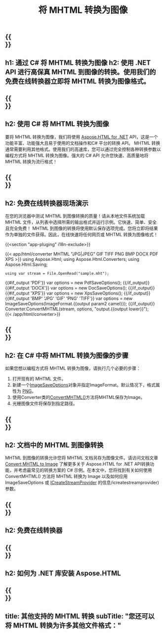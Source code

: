﻿---
translation: true
template: /templates/_template-conversion-child.md
title: 将 MHTML 转换为图像
description: 在 C# 中将 MHTML 转换为图像。在 ASP.NET 或任何 .NET 应用程序中轻松使用转换器 API。免费试用在线 MHTML 到图像转换器！
url: /net/conversion/mhtml-to-image/
family: html
platformtag: net
feature: conversion
informat: MHTML
outformat: Image
otherformats: DOCX PDF XPS BMP GIF JPEG PNG TIFF
---

{{<section banner>}}
---
h1: 通过 C# 将 MHTML 转换为图像
h2: 使用 .NET API 进行高保真 MHTML 到图像的转换。使用我们的免费在线转换器立即将 MHTML 转换为图像格式。
---

{{<section overview>}}
---
h2: 使用 C# 将 MHTML 转换为图像
---

要将 MHTML 转换为图像，我们将使用 [Aspose.HTML for .NET](https://products.aspose.com/html/net/) API，这是一个功能丰富、功能强大且易于使用的文档操作和C# 平台的转换 API。 MHTML 转换通常需要利用其他格式。使用我们的高速库，您可以通过完全控制各种转换参数以编程方式将 MHTML 转换为图像。强大的 C# API 允许您快速、高质量地将 MHTML 转换为流行格式！

{{<section demos>}}
---
h2: 免费在线转换器现场演示
---

在您的浏览器中测试 MHTML 到图像转换的质量！请从本地文件系统加载 MHTML 文件，从列表中选择所需的输出格式并运行示例。它快速、简单、安全且完全免费！ MHTML 到图像的转换将使用默认保存选项完成。您将立即将结果作为单独的文件获得。因此，在线快速将任何网页或 MHTML 转换为图像格式！

{{<section "app-pluging" i18n-exclude>}}

{{< app/html/converter MHTML "JPG|JPEG" GIF TIFF PNG BMP DOCX PDF XPS >}}
using Aspose.Html;
using Aspose.Html.Converters;
using Aspose.Html.Saving;

    using var stream = File.OpenRead("sample.mht");
{{#if_output 'PDF'}}
    var options = new PdfSaveOptions();
{{/if_output}}
{{#if_output 'DOCX'}}
    var options = new DocSaveOptions();
{{/if_output}}
{{#if_output 'XPS'}}
    var options = new XpsSaveOptions();
{{/if_output}}
{{#if_output 'BMP' 'JPG' 'GIF' 'PNG' 'TIFF'}}
    var options = new ImageSaveOptions(ImageFormat.{{output param2 camel}});
{{/if_output}}
    Converter.ConvertMHTML(stream, options, "output.{{output lower}}");   
{{< /app/html/converter>}} 


{{<section steps>}}
---
h2: 在 C# 中将 MHTML 转换为图像的步骤
---

如果您想以编程方式将 MHTML 转换为图像，请执行几个必要的步骤：

1. 打开现有的 MHTML 文件。
1. 新建一个[ImageSaveOptions](https://reference.aspose.com/html/net/aspose.html.saving/imagesaveoptions)对象并指定ImageFormat。默认情况下，格式属性为 [PNG](https://reference.aspose.com/html/net/aspose.html.rendering.image/imageformat)。
1. 使用Converter类的[ConvertMHTML()](https://reference.aspose.com/html/net/aspose.html.converters/converter/convertmhtml/)方法将MHTML保存为Image。
1. 光栅图像文件将保存到指定路径。

{{<section documentation>}}
---
h2: 文档中的 MHTML 到图像转换
---

MHTML 到图像的转换允许您将 MHTML 文档另存为图像文件。请访问文档文章 [Convert MHTML to Image](https://docs.aspose.com/html/net/converting-between-formats/mhtml-to-image/) 了解更多关于 Aspose.HTML for .NET API转换功能，并考虑最常见的转换方案的 C# 示例。在本文中，您将找到有关如何使用 ConvertMHTML() 方法将 MHTML 转换为 Image 以及如何应用 ImageSaveOptions 或 [ICreateStreamProvider](https://reference.aspose.com/html/net/aspose.html.io) 的信息/icreatestreamprovider) 参数。

{{<section online-converters>}}
---
h2: 免费在线转换器
---

{{<section get-started>}}
---
h2: 如何为 .NET 库安装 Aspose.HTML
---

{{<section other-conversions>}}
---
title: 其他支持的 MHTML 转换
subTitle: "您还可以将 MHTML 转换为许多其他文件格式："
---